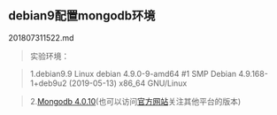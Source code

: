 ## debian9配置mongodb环境

201807311522.md

>实验环境：

>1.debian9.9 Linux debian 4.9.0-9-amd64 #1 SMP Debian 4.9.168-1+deb9u2 (2019-05-13) x86_64 GNU/Linux

>2.[Mongodb 4.0.10](https://fastdl.mongodb.org/linux/mongodb-linux-x86_64-debian92-4.0.10.tgz)(也可以访问[官方网站](https://www.mongodb.com/download-center/community)关注其他平台的版本)

